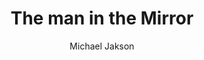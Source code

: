 ---
layout: post
title: The man in the Mirror 
author: Michael Jakson
image:
  artist: michael-jakson.png
---